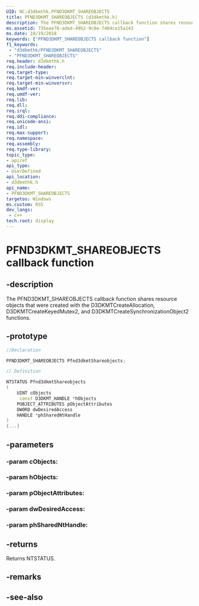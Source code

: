 ```yaml
---
UID: NC:d3dkmthk.PFND3DKMT_SHAREOBJECTS
title: PFND3DKMT_SHAREOBJECTS (d3dkmthk.h)
description: The PFND3DKMT_SHAREOBJECTS callback function shares resource objects that were created with the D3DKMTCreateAllocation, D3DKMTCreateKeyedMutex2, and D3DKMTCreateSynchronizationObject2 functions.
ms.assetid: 735eae78-aded-49b2-9c8e-7404ce15a143
ms.date: 10/19/2018
keywords: ["PFND3DKMT_SHAREOBJECTS callback function"]
f1_keywords:
 - "d3dkmthk/PFND3DKMT_SHAREOBJECTS"
 - "PFND3DKMT_SHAREOBJECTS"
req.header: d3dkmthk.h
req.include-header:
req.target-type:
req.target-min-winverclnt:
req.target-min-winversvr:
req.kmdf-ver:
req.umdf-ver:
req.lib:
req.dll:
req.irql: 
req.ddi-compliance:
req.unicode-ansi:
req.idl:
req.max-support:
req.namespace:
req.assembly:
req.type-library: 
topic_type: 
- apiref
api_type: 
- UserDefined
api_location: 
- d3dkmthk.h
api_name: 
- PFND3DKMT_SHAREOBJECTS
targetos: Windows
ms.custom: RS5
dev_langs:
 - c++
tech.root: display
---
```


# PFND3DKMT_SHAREOBJECTS callback function

## -description

The PFND3DKMT_SHAREOBJECTS callback function shares resource objects that were created with the D3DKMTCreateAllocation, D3DKMTCreateKeyedMutex2, and D3DKMTCreateSynchronizationObject2 functions.

## -prototype

```cpp
//Declaration

PFND3DKMT_SHAREOBJECTS Pfnd3dkmtShareobjects; 

// Definition

NTSTATUS Pfnd3dkmtShareobjects 
(
	UINT cObjects
	 const D3DKMT_HANDLE *hObjects
	POBJECT_ATTRIBUTES pObjectAttributes
	DWORD dwDesiredAccess
	HANDLE *phSharedNtHandle
)
{...}

```

## -parameters

### -param cObjects: 
### -param hObjects: 
### -param pObjectAttributes: 
### -param dwDesiredAccess: 
### -param phSharedNtHandle: 



## -returns

Returns NTSTATUS.


## -remarks




## -see-also
